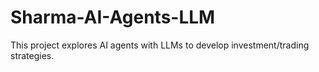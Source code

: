 # Sharma-AI-Agents-LLM

This project explores AI agents with LLMs to develop investment/trading strategies. 
